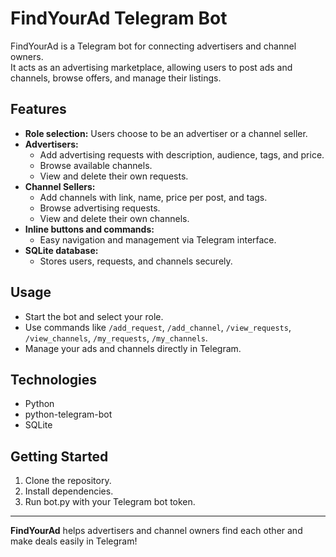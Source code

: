 # FindYourAd Telegram Bot

FindYourAd is a Telegram bot for connecting advertisers and channel owners.  
It acts as an advertising marketplace, allowing users to post ads and channels, browse offers, and manage their listings.

## Features

- **Role selection:** Users choose to be an advertiser or a channel seller.
- **Advertisers:**  
  - Add advertising requests with description, audience, tags, and price.
  - Browse available channels.
  - View and delete their own requests.
- **Channel Sellers:**  
  - Add channels with link, name, price per post, and tags.
  - Browse advertising requests.
  - View and delete their own channels.
- **Inline buttons and commands:**  
  - Easy navigation and management via Telegram interface.
- **SQLite database:**  
  - Stores users, requests, and channels securely.

## Usage

- Start the bot and select your role.
- Use commands like `/add_request`, `/add_channel`, `/view_requests`, `/view_channels`, `/my_requests`, `/my_channels`.
- Manage your ads and channels directly in Telegram.

## Technologies

- Python
- python-telegram-bot
- SQLite

## Getting Started

1. Clone the repository.
2. Install dependencies.
3. Run bot.py with your Telegram bot token.

---

**FindYourAd** helps advertisers and channel owners find each other and make deals easily in Telegram!
